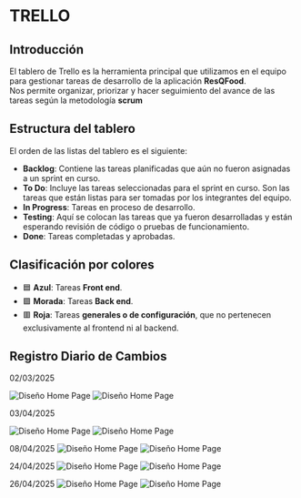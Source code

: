 # TRELLO
## Introducción
El tablero de Trello es la herramienta principal que utilizamos  en el equipo para gestionar tareas de desarrollo de la aplicación **ResQFood**.  
Nos permite organizar, priorizar y hacer seguimiento del avance de las tareas según la metodología **scrum**

## Estructura del tablero
El orden de las listas del tablero es el siguiente:

- **Backlog**: Contiene las tareas planificadas que aún no fueron asignadas a un sprint en curso.
- **To Do**: Incluye las tareas seleccionadas para el sprint en curso. Son las tareas que están listas para ser tomadas por los integrantes del equipo.
- **In Progress**: Tareas en proceso de desarrollo.
- **Testing**: Aquí se colocan las tareas que ya fueron desarrolladas y están esperando revisión de código o pruebas de funcionamiento.
- **Done**: Tareas completadas y aprobadas.

## Clasificación por colores
- 🟦 **Azul**: Tareas **Front end**.
- 🟪 **Morada**: Tareas **Back end**.
- 🟥 **Roja**: Tareas **generales o de configuración**, que no pertenecen exclusivamente al frontend ni al backend.

## Registro Diario de Cambios

02/03/2025

![Diseño Home Page](img/trello/dia1-Tablero.png)
![Diseño Home Page](img/trello/dia1-Tablero2.png)


03/04/2025

![Diseño Home Page](img/trello/dia2-Tablero.png)
![Diseño Home Page](img/trello/dia2-Tablero2.png)


08/04/2025
![Diseño Home Page](img/trello/dia3Tablero.png)
![Diseño Home Page](img/trello/dia3Tablero2.png)


24/04/2025
![Diseño Home Page](img/trello/dia4Tablero.png)
![Diseño Home Page](img/trello/dia4Tablero2.png)


26/04/2025
![Diseño Home Page](img/trello/dia5Tablero.png)
![Diseño Home Page](img/trello/dia5Tablero2.png)
